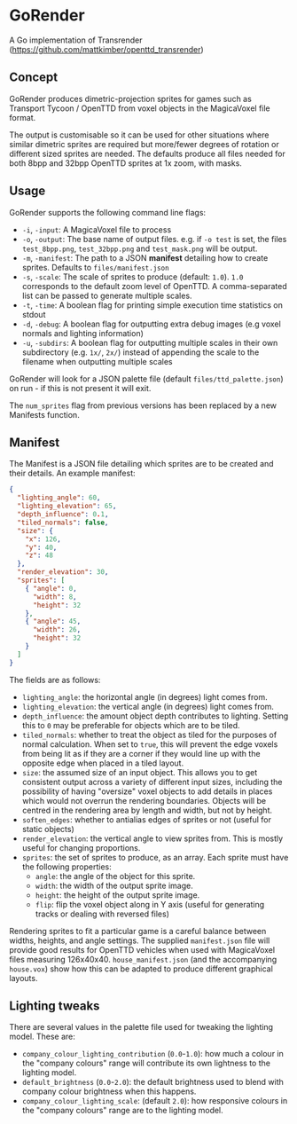 # GoRender

A Go implementation of Transrender (https://github.com/mattkimber/openttd_transrender)

## Concept

GoRender produces dimetric-projection sprites for games such as Transport Tycoon / OpenTTD
from voxel objects in the MagicaVoxel file format.

The output is customisable so it can be used for other situations where
similar dimetric sprites are required but more/fewer degrees of rotation or different
sized sprites are needed. The defaults produce all files needed for both
8bpp and 32bpp OpenTTD sprites at 1x zoom, with masks.

## Usage

GoRender supports the following command line flags:

* `-i`, `-input`: A MagicaVoxel file to process
* `-o`, `-output`: The base name of output files. e.g. if `-o test` is set, the files `test_8bpp.png`, `test_32bpp.png` and `test_mask.png` will be output.
* `-m`, `-manifest`: The path to a JSON **manifest** detailing how to create sprites. Defaults to `files/manifest.json`
* `-s`, `-scale`: The scale of sprites to produce (default: `1.0`). `1.0` corresponds to the default zoom level of OpenTTD. A comma-separated list can be passed to generate multiple scales.
* `-t`, `-time`: A boolean flag for printing simple execution time statistics on stdout
* `-d`, `-debug`: A boolean flag for outputting extra debug images (e.g voxel normals and lighting information)
* `-u`, `-subdirs`: A boolean flag for outputting multiple scales in their own subdirectory (e.g. `1x/`, `2x/`) instead of appending the scale to the filename when outputting multiple scales

GoRender will look for a JSON palette file (default `files/ttd_palette.json`) on run - if this
is not present it will exit.

The `num_sprites` flag from previous versions has been replaced by a new Manifests function.

## Manifest

The Manifest is a JSON file detailing which sprites are to be created and their details. An example manifest:

```json
{
  "lighting_angle": 60,
  "lighting_elevation": 65,
  "depth_influence": 0.1,
  "tiled_normals": false,
  "size": {
    "x": 126,
    "y": 40,
    "z": 48
  },
  "render_elevation": 30,
  "sprites": [
    { "angle": 0,
      "width": 8,
      "height": 32
    },
    { "angle": 45,
      "width": 26,
      "height": 32
    }
  ]
}
``` 

The fields are as follows:

* `lighting_angle`: the horizontal angle (in degrees) light comes from.
* `lighting_elevation`: the vertical angle (in degrees) light comes from.
* `depth_influence`: the amount object depth contributes to lighting. Setting this to `0` may be preferable for objects which are to be tiled.
* `tiled_normals`: whether to treat the object as tiled for the purposes of normal calculation. When set to `true`, this will prevent the edge 
   voxels from being lit as if they are a corner if they would line up with the opposite edge when placed in a tiled layout.
* `size`: the assumed size of an input object. This allows you to get consistent output across a variety of different
   input sizes, including the possibility of having "oversize" voxel objects to add details in places which would not
   overrun the rendering boundaries. Objects will be centred in the rendering area by length and width, but not by
   height.
* `soften_edges`: whether to antialias edges of sprites or not (useful for static objects)
* `render_elevation`: the vertical angle to view sprites from. This is mostly useful for changing proportions.
* `sprites`: the set of sprites to produce, as an array. Each sprite must have the following properties:
   * `angle`: the angle of the object for this sprite.
   * `width`: the width of the output sprite image.
   * `height`: the height of the output sprite image.
   * `flip`: flip the voxel object along in Y axis (useful for generating tracks or dealing with reversed files)
   
Rendering sprites to fit a particular game is a careful balance between widths, heights, and angle settings. The
supplied `manifest.json` file will provide good results for OpenTTD vehicles when used with MagicaVoxel files
measuring 126x40x40. `house_manifest.json` (and the accompanying `house.vox`) show how this can be adapted to
produce different graphical layouts.      

## Lighting tweaks

There are several values in the palette file used for tweaking the lighting
model. These are:

* `company_colour_lighting_contribution` (`0.0`-`1.0`): how much a colour in the "company colours" range will contribute its own lightness to the lighting model.
* `default_brightness` (`0.0`-`2.0`): the default brightness used to blend with company colour brightness when this happens. 
* `company_colour_lighting_scale`: (default `2.0`): how responsive colours in the "company colours" range are to the lighting model.
